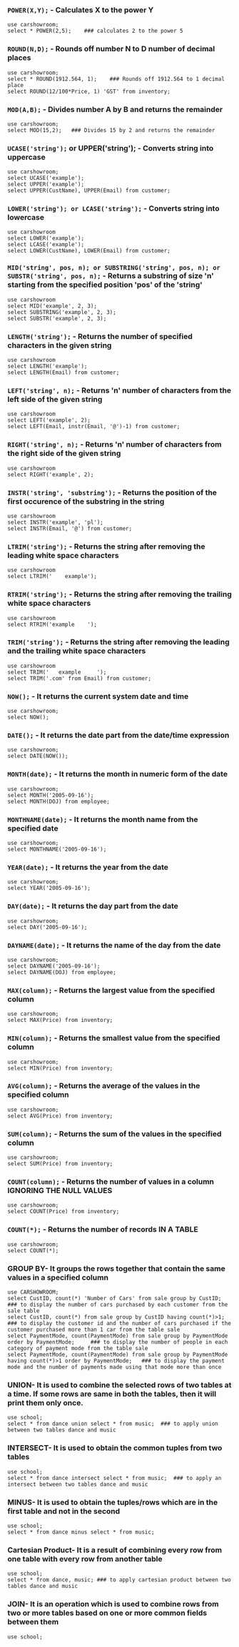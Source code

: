 ### `POWER(X,Y);` - Calculates X to the power Y
```
use carshowroom;
select * POWER(2,5);	### calculates 2 to the power 5
```

### `ROUND(N,D);` - Rounds off number N to D number of decimal places
```
use carshowroom;
select * ROUND(1912.564, 1);	### Rounds off 1912.564 to 1 decimal place
select ROUND(12/100*Price, 1) 'GST' from inventory;	
```

### `MOD(A,B);` - Divides number A by B and returns the remainder
```
use carshowroom;
select MOD(15,2);	### Divides 15 by 2 and returns the remainder
```

### `UCASE('string');` or UPPER('string'); - Converts string into uppercase
```
use carshowroom;
select UCASE('example');
select UPPER('example');
select UPPER(CustName), UPPER(Email) from customer;
```

### `LOWER('string'); or LCASE('string');` - Converts string into lowercase
```
use carshowroom
select LOWER('example');
select LCASE('example');
select LOWER(CustName), LOWER(Email) from customer;
```

### `MID('string', pos, n); or SUBSTRING('string', pos, n); or SUBSTR('string', pos, n);` - Returns a substring of size 'n' starting from the specified position 'pos' of the 'string'
```
use carshowroom
select MID('example', 2, 3);
select SUBSTRING('example', 2, 3);
select SUBSTR('example', 2, 3);
```

### `LENGTH('string');` - Returns the number of specified characters in the given string
```
use carshowroom
select LENGTH('example');
select LENGTH(Email) from customer;
```

### `LEFT('string', n);` - Returns 'n' number of characters from the left side of the given string
```
use carshowroom
select LEFT('example', 2);
select LEFT(Email, instr(Email, '@')-1) from customer;
```

### `RIGHT('string', n);` - Returns 'n' number of characters from the right side of the given string
```
use carshowroom
select RIGHT('example', 2);
```

### `INSTR('string', 'substring');` - Returns the position of the first occurence of the substring in the string
```
use carshowroom
select INSTR('example', 'pl');
select INSTR(Email, '@') from customer;
```

### `LTRIM('string');` - Returns the string after removing the leading white space characters 
```
use carshowroom
select LTRIM('    example');
```

### `RTRIM('string');` - Returns the string after removing the trailing white space characters
```
use carshowroom
select RTRIM('example    ');
```

### `TRIM('string');` - Returns the string after removing the leading and the trailing white space characters
```
use carshowroom
select TRIM('	example		');
select TRIM('.com' from Email) from customer;
```

### `NOW();` - It returns the current system date and time
```
use carshowroom;
select NOW();
```

### `DATE();` - It returns the date part from the date/time expression
```
use carshowroom;
select DATE(NOW());
```

### `MONTH(date);` - It returns the month in numeric form of the date
```
use carshowroom;
select MONTH('2005-09-16');
select MONTH(DOJ) from employee;
```

### `MONTHNAME(date);` - It returns the month name from the specified date
```
use carshowroom;
select MONTHNAME('2005-09-16');
```

### `YEAR(date);` - It returns the year from the date
```
use carshowroom;
select YEAR('2005-09-16');
```

### `DAY(date);` - It returns the day part from the date
```
use carshowroom;
select DAY('2005-09-16');
```

### `DAYNAME(date);` - It returns the name of the day from the date
```
use carshowroom;
select DAYNAME('2005-09-16');
select DAYNAME(DOJ) from employee;
```

### `MAX(column);` - Returns the largest value from the specified column
```
use carshowroom;
select MAX(Price) from inventory;
```

### `MIN(column);` - Returns the smallest value from the specified column
```
use carshowroom;
select MIN(Price) from inventory;
```

### `AVG(column);` - Returns the average of the values in the specified column
```
use carshowroom;
select AVG(Price) from inventory;
```

### `SUM(column);` - Returns the sum of the values in the specified column
```
use carshowroom;
select SUM(Price) from inventory;
```

### `COUNT(column);` - Returns the number of values in a column IGNORING THE NULL VALUES
```
use carshowroom;
select COUNT(Price) from inventory;
```

### `COUNT(*);` - Returns the number of records IN A TABLE
```
use carshowroom;
select COUNT(*);
```

### GROUP BY- It groups the rows together that contain the same values in a specified column
```
use CARSHOWROOM;
select CustID, count(*) 'Number of Cars' from sale group by CustID;		### to display the number of cars purchased by each customer from the sale table
select CustID, count(*) from sale group by CustID having count(*)>1;  	### to display the customer id and the number of cars purchased if the customer purchased more than 1 car from the table sale
select PaymentMode, count(PaymentMode) from sale group by PaymentMode order by PaymentMode;		### to display the number of people in each category of payment mode from the table sale
select PaymentMode, count(PaymentMode) from sale group by PaymentMode having count(*)>1 order by PaymentMode; 	### to display the payment mode and the number of payments made using that mode more than once
```

### UNION- It is used to combine the selected rows of two tables at a time. If some rows are same in both the tables, then it will print them only once.
```
use school;
select * from dance union select * from music;	### to apply union between two tables dance and music
```

### INTERSECT- It is used to obtain the common tuples from two tables
```
use school;
select * from dance intersect select * from music;	### to apply an intersect between two tables dance and music
```

### MINUS- It is used to obtain the tuples/rows which are in the first table and not in the second
```
use school;
select * from dance minus select * from music;
```

### Cartesian Product- It is a result of combining every row from one table with every row from another table
```
use school;
select * from dance, music;	### to apply cartesian product between two tables dance and music
```

### JOIN- It is an operation which is used to combine rows from two or more tables based on one or more common fields between them
```
use school;


